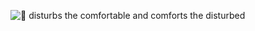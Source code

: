 ![📂](https://github.com/user-attachments/assets/ead00536-5bfe-4b8d-a604-ba6be2dcba44)
disturbs the comfortable and comforts the disturbed
